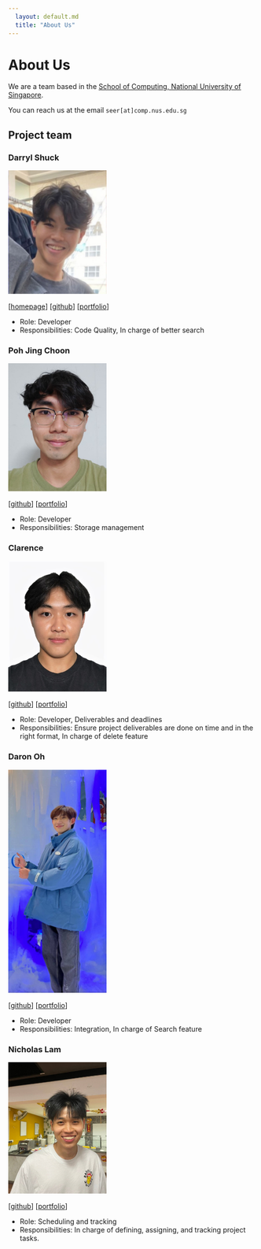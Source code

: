 ```yaml
---
  layout: default.md
  title: "About Us"
---
```


# About Us

We are a team based in the [School of Computing, National University of Singapore](http://www.comp.nus.edu.sg).

You can reach us at the email `seer[at]comp.nus.edu.sg`

## Project team

### Darryl Shuck

<img src="images/shuckycheese.png" width="200px">

[[homepage](http://www.comp.nus.edu.sg/~damithch)]
[[github](https://github.com/shuckycheese)]
[[portfolio](team/shuckycheese)]


* Role: Developer
* Responsibilities: Code Quality, In charge of better search

### Poh Jing Choon

<img src="images/choonzies.png" width="200px">

[[github](http://github.com/choonzies)]
[[portfolio](team/choonzies.md)]

* Role: Developer
* Responsibilities: Storage management

### Clarence

<img src="images/clarud.png" width="200px">


[[github](http://github.com/clarud)] 
[[portfolio](team/clarud.md)]

* Role: Developer, Deliverables and deadlines
* Responsibilities: Ensure project deliverables are done on time and in the right format, In charge of delete feature

### Daron Oh

<img src="images/kyouscrap.png" width="200px">

[[github](http://github.com/daronoh)]
[[portfolio](team/daronoh.md)]

* Role: Developer
* Responsibilities: Integration, In charge of Search feature

### Nicholas Lam

<img src="images/niclammm.png" width="200px">

[[github](http://github.com/niclammm)]
[[portfolio](team/niclammm.md)]

* Role: Scheduling and tracking
* Responsibilities: In charge of defining, assigning, and tracking project tasks.
